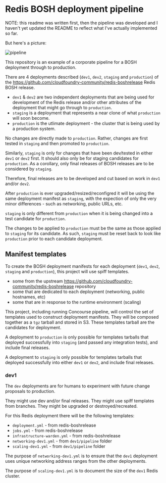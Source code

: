 Redis BOSH deployment pipeline
==============================

NOTE: this readme was written first, then the pipeline was developed and I haven't yet updated the README to reflect what I've actually implemented so far.

But here's a picture:

![pipeline](http://cl.ly/image/3e3F211s3J1t/Concourse.png)

This repository is an example of a corporate pipeline for a BOSH deployment through to production.

There are 4 deployments described (`dev1`, `dev2`, `staging` and `production`) of the https://github.com/cloudfoundry-community/redis-boshrelease Redis BOSH release.

-	`dev1` & `dev2` are two independent deployments that are being used for development of the Redis release and/or other attributes of the deployment that might go through to `production`.
-	`staging` is a deployment that represents a near clone of what `production` will soon become.
-	`production` is the utlimate deployment - the cluster that is being used by a production system.

No changes are directly made to `production`. Rather, changes are first tested in `staging` and then promoted to `production`.

Similarly, `staging` is only for changes that have been dev/tested in either `dev1` or `dev2` first. It should also only be for staging candidates for `production`. As a corollary, only final releases of BOSH releases are to be considered by `staging`.

Therefore, final releases are to be developed and cut based on work in `dev1` and/or `dev2`.

After `production` is ever upgraded/resized/reconfigred it will be using the same deployment manifest as `staging`, with the expection of only the very minor differences - such as networking, public URLs, etc.

`staging` is only different from `production` when it is being changed into a test candidate for `production`.

The changes to be applied to `production` must be the same as those applied to `staging` for its candidate. As such, `staging` must be reset back to look like `production` prior to each candidate deployment.

Manifest templates
------------------

To create the BOSH deployment manifests for each deployment (`dev1`, `dev2`, `staging` and `production`), this project will use spiff templates.

-	some from the upstream https://github.com/cloudfoundry-community/redis-boshrelease repository
-	some that are dedicated to each deployment (networking, public hostnames, etc)
-	some that are in response to the runtime environment (scaling)

This project, including running Concourse pipeline, will control the set of templates used to construct deployment manifests. They will be composed together as a `tgz` tarball and stored in S3. These templates tarball are the candidates for deployment.

A deployment to `production` is only possible for templates tarballs that deployed successfully into `staging` (and passed any integration tests), and include final releases.

A deployment to `staging` is only possible for templates tarballs that deployed successfully into either `dev1` or `dev2`, and include final releases.

### dev1

The `dev` deployments are for humans to experiment with future change proposals to production.

They might use dev and/or final releases. They might use spiff templates from branches. They might be upgraded or destroyed/recreated.

For this Redis deployment there will be the following templates:

-	`deployment.yml` - from redis-boshrelease
-	`jobs.yml` - from redis-boshrelease
-	`infrastructure-warden.yml` - from redis-boshrelease
-	`networking-dev1.yml` - from `dev1/pipeline` folder
-	`scaling-dev1.yml` - from `dev1/pipeline` folder

The purpose of `networking-dev1.yml` is to ensure that the `dev1` deployment uses unique networking address ranges from the other deployments.

The purpose of `scaling-dev1.yml` is to document the size of the `dev1` Redis cluster.
